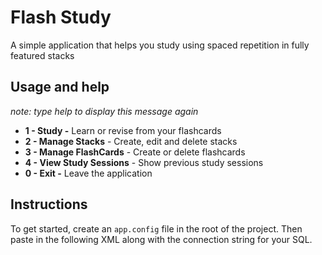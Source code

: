 # Flash Study
A simple application that helps you study using spaced repetition in fully featured stacks
## Usage and help
*note: type help to display this message again*

 - **1 - Study -** Learn or revise from your flashcards
 - **2 - Manage Stacks** - Create, edit and delete stacks
 - **3 - Manage FlashCards** - Create or delete flashcards
 - **4 - View Study Sessions** - Show previous study sessions
 - **0 - Exit -** Leave the application

## Instructions
To get started, create an `app.config` file in the root of the project. Then paste in the following XML along with the connection string for your SQL.

<?xml version="1.0"?>
<configuration>
    <connectionStrings>
        <add name="defaultConnStr"
            connectionString="server=localhost;user=root;port=3306;password=[enter your password here]"
            providerName="MySql.Data.MySqlClient"/>
        <add name="connStr"
             connectionString="server=localhost;user=root;database=study;port=3306;password=[enter your password here]"
             providerName="MySql.Data.MySqlClient"/>
    </connectionStrings>
</configuration>
